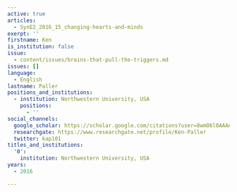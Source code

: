 ```yaml
---
active: true
articles:
  - SynE2_2016_15_changing-hearts-and-minds
exerpt: ''
firstname: Ken
is_institution: false
issue:
  - content/issues/brains-that-pull-the-triggers.md
issues: []
language:
  - English
lastname: Paller
positions_and_institutions:
  - institution: Northwestern University, USA
    positions:
      - ''
social_channels:
  google_scholar: https://scholar.google.com/citations?user=8wmO6l0AAAAJ&hl=en
  researchgate: https://www.researchgate.net/profile/Ken-Paller
  twitter: kap101
titles_and_institutions:
  '0':
    institution: Northwestern University, USA
years:
  - 2016

---
```

